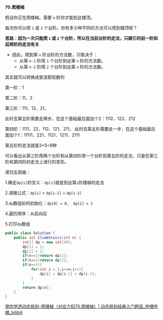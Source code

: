 **70.爬楼梯**

假设你正在爬楼梯。需要 `n` 阶你才能到达楼顶。

每次你可以爬 `1` 或 `2` 个台阶。你有多少种不同的方法可以爬到楼顶呢？

**思路：因为一次只能爬 `1` 或 `2` 个台阶，所以在当前台阶的走法，只跟它的前一阶和前两阶的走法有关**

- 因此，爬到第 `n` 阶台阶的方法数，只取决于：
  - 从第 `n-1` 阶爬 `1` 个台阶到达第 `n` 阶的方法数。
  - 从第 `n-2` 阶爬 `2` 个台阶到达第 `n` 阶的方法数。

其实就可以转换成斐波那契数列

第一阶：1

 第二阶：11、2 

第三阶：111、12、21， 

此时去第五阶需要走两步，在这个基础最后面加个2：1112、122、212 

第四阶：1111、22、112、121、211， 此时去第五阶需要走一步，在这个基础最后面加个1：11111、221、1121、1211、2111

第五阶的走法就是3+5=8种

可以看出从第三阶爬两个台阶和从第四阶爬一个台阶到第五阶的走法，只是在第三阶和第四阶的走法上进行的变形。

递归五部曲：

1.确定`dp[i]`的含义：`dp[i]`就是到达第`i`阶楼梯的走法

2.递推公式：`dp[i]` = `dp[i-1]` + `dp[i-2]`

3.`dp`数组如何初始化：`dp[0] = 0,  dp[1] = 1`

4.遍历顺序：从前向后

5.打印`dp`数组

```c#
public class Solution {
    public int ClimbStairs(int n) {
        int[] dp = new int[46];
        dp[1] = 1;
        dp[2] = 2;
        if(n==1)return dp[1];
        if(n==2)return dp[2];
        if(n>=3){
            for(int i = 3;i<=n;i++){
                dp[i] = dp[i-1] + dp[i-2];
            }
        }
        return dp[n];
    }
}
```

[带你学透动态规划-爬楼梯（对应力扣70.爬楼梯）| 动态规划经典入门题目_哔哩哔哩_bilibili](https://www.bilibili.com/video/BV17h411h7UH?spm_id_from=333.788.videopod.sections&vd_source=157a35c74b3126ceb8ea1890e7f45f07)
